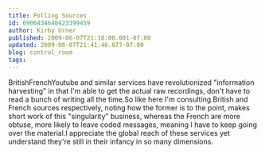 ```yaml
---
title: Polling Sources
id: 6906434640423399459
author: Kirby Urner
published: 2009-06-07T21:18:00.001-07:00
updated: 2009-06-07T21:41:46.077-07:00
blog: control_room
tags: 
---
```


BritishFrenchYoutube and similar services have revolutionized "information harvesting" in that I'm able to get the actual raw recordings, don't have to read a bunch of writing all the time.So like here I'm consulting British and French sources respectively, noting how the former is to the point, makes short work of this "singularity" business, whereas the French are more obtuse, more likely to leave coded messages, meaning I have to keep going over the material.I appreciate the global reach of these services yet understand they're still in their infancy in so many dimensions.